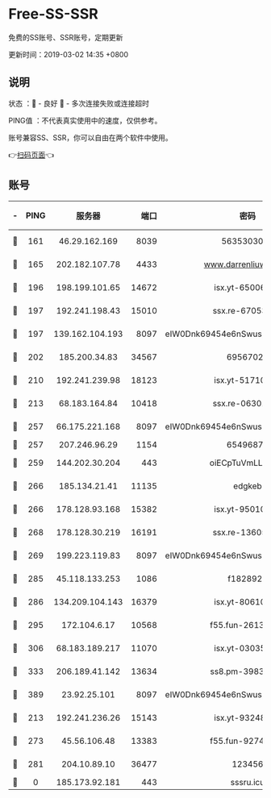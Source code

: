 # Free-SS-SSR

免费的SS账号、SSR账号，定期更新

更新时间：2019-03-02 14:35 +0800

## 说明

状态     ：🙂 - 良好 🙁 - 多次连接失败或连接超时

PING值   ：不代表真实使用中的速度，仅供参考。

账号兼容SS、SSR，你可以自由在两个软件中使用。

👉[扫码页面](https://liesauer.github.io/free-ss-ssr.github.io/)👈

## 账号

|-|PING|服务器|端口|密码|加密方式|区域|
|:----:|:----:|:-----:|-----:|:----:|:----:|:----:|
|🙂|161|46.29.162.169|8039|5635303003|aes-256-cfb|RU|
|🙂|165|202.182.107.78|4433|www.darrenliuwei.com|aes-256-cfb|JP|
|🙂|196|198.199.101.65|14672|isx.yt-65006109|aes-256-cfb|US|
|🙂|197|192.241.198.43|15010|ssx.re-67053093|aes-256-cfb|US|
|🙂|197|139.162.104.193|8097|eIW0Dnk69454e6nSwuspv9DmS201tQ0D|aes-256-cfb|JP|
|🙂|202|185.200.34.83|34567|69567020|aes-256-cfb|US|
|🙂|210|192.241.239.98|18123|isx.yt-51710833|aes-256-cfb|US|
|🙂|213|68.183.164.84|10418|ssx.re-06301743|aes-256-cfb|US|
|🙂|257|66.175.221.168|8097|eIW0Dnk69454e6nSwuspv9DmS201tQ0D|aes-256-cfb|US|
|🙂|257|207.246.96.29|1154|65496879|chacha20|US|
|🙂|259|144.202.30.204|443|oiECpTuVmLLxk4Ts|aes-256-cfb|US|
|🙂|266|185.134.21.41|11135|edgkeb|aes-256-cfb|GB|
|🙂|266|178.128.93.168|15382|isx.yt-95010509|aes-256-cfb|SG|
|🙂|268|178.128.30.219|16191|ssx.re-13605619|aes-256-cfb|SG|
|🙂|269|199.223.119.83|8097|eIW0Dnk69454e6nSwuspv9DmS201tQ0D|aes-256-cfb|US|
|🙂|285|45.118.133.253|1086|f1828920|aes-256-cfb|SG|
|🙂|286|134.209.104.143|16379|isx.yt-80610954|aes-256-cfb|SG|
|🙂|295|172.104.6.17|10568|f55.fun-26137081|aes-256-cfb|US|
|🙂|306|68.183.189.217|11070|isx.yt-03035936|aes-256-cfb|SG|
|🙂|333|206.189.41.142|13634|ss8.pm-39830820|aes-256-cfb|SG|
|🙂|389|23.92.25.101|8097|eIW0Dnk69454e6nSwuspv9DmS201tQ0D|aes-256-cfb|US|
|🙂|213|192.241.236.26|15143|isx.yt-93248002|aes-256-cfb|US|
|🙂|273|45.56.106.48|13383|f55.fun-92744438|aes-256-cfb|US|
|🙂|281|204.10.89.10|36477|123456|aes-256-cfb|US|
|🙁|0|185.173.92.181|443|sssru.icu|rc4-md5|RU|
